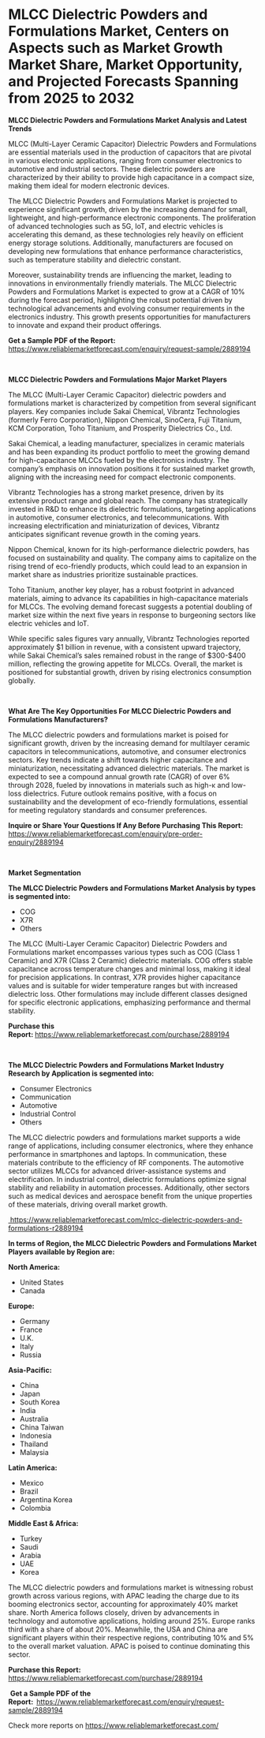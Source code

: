 <p><h1>MLCC Dielectric Powders and Formulations Market, Centers on Aspects such as Market Growth Market Share, Market Opportunity, and Projected Forecasts Spanning from 2025 to 2032</h1></p><p><strong>MLCC Dielectric Powders and Formulations Market Analysis and Latest Trends</strong></p>
<p><p>MLCC (Multi-Layer Ceramic Capacitor) Dielectric Powders and Formulations are essential materials used in the production of capacitors that are pivotal in various electronic applications, ranging from consumer electronics to automotive and industrial sectors. These dielectric powders are characterized by their ability to provide high capacitance in a compact size, making them ideal for modern electronic devices.</p><p>The MLCC Dielectric Powders and Formulations Market is projected to experience significant growth, driven by the increasing demand for small, lightweight, and high-performance electronic components. The proliferation of advanced technologies such as 5G, IoT, and electric vehicles is accelerating this demand, as these technologies rely heavily on efficient energy storage solutions. Additionally, manufacturers are focused on developing new formulations that enhance performance characteristics, such as temperature stability and dielectric constant.</p><p>Moreover, sustainability trends are influencing the market, leading to innovations in environmentally friendly materials. The MLCC Dielectric Powders and Formulations Market is expected to grow at a CAGR of 10% during the forecast period, highlighting the robust potential driven by technological advancements and evolving consumer requirements in the electronics industry. This growth presents opportunities for manufacturers to innovate and expand their product offerings.</p></p>
<p><strong>Get a Sample PDF of the Report:&nbsp;</strong> <a href="https://www.reliablemarketforecast.com/enquiry/request-sample/2889194?utm_campaign=2333&utm_medium=2&utm_source=Github&utm_content=ia&utm_term=14032025&utm_id=mlcc-dielectric-powders-and-formulations">https://www.reliablemarketforecast.com/enquiry/request-sample/2889194</a></p>
<p>&nbsp;</p>
<p><strong>MLCC Dielectric Powders and Formulations Major Market Players</strong></p>
<p><p>The MLCC (Multi-Layer Ceramic Capacitor) dielectric powders and formulations market is characterized by competition from several significant players. Key companies include Sakai Chemical, Vibrantz Technologies (formerly Ferro Corporation), Nippon Chemical, SinoCera, Fuji Titanium, KCM Corporation, Toho Titanium, and Prosperity Dielectrics Co., Ltd.</p><p>Sakai Chemical, a leading manufacturer, specializes in ceramic materials and has been expanding its product portfolio to meet the growing demand for high-capacitance MLCCs fueled by the electronics industry. The company’s emphasis on innovation positions it for sustained market growth, aligning with the increasing need for compact electronic components.</p><p>Vibrantz Technologies has a strong market presence, driven by its extensive product range and global reach. The company has strategically invested in R&D to enhance its dielectric formulations, targeting applications in automotive, consumer electronics, and telecommunications. With increasing electrification and miniaturization of devices, Vibrantz anticipates significant revenue growth in the coming years.</p><p>Nippon Chemical, known for its high-performance dielectric powders, has focused on sustainability and quality. The company aims to capitalize on the rising trend of eco-friendly products, which could lead to an expansion in market share as industries prioritize sustainable practices.</p><p>Toho Titanium, another key player, has a robust footprint in advanced materials, aiming to advance its capabilities in high-capacitance materials for MLCCs. The evolving demand forecast suggests a potential doubling of market size within the next five years in response to burgeoning sectors like electric vehicles and IoT.</p><p>While specific sales figures vary annually, Vibrantz Technologies reported approximately $1 billion in revenue, with a consistent upward trajectory, while Sakai Chemical’s sales remained robust in the range of $300-$400 million, reflecting the growing appetite for MLCCs. Overall, the market is positioned for substantial growth, driven by rising electronics consumption globally.</p></p>
<p>&nbsp;</p>
<p><strong>What Are The Key Opportunities For MLCC Dielectric Powders and Formulations Manufacturers?</strong></p>
<p><p>The MLCC dielectric powders and formulations market is poised for significant growth, driven by the increasing demand for multilayer ceramic capacitors in telecommunications, automotive, and consumer electronics sectors. Key trends indicate a shift towards higher capacitance and miniaturization, necessitating advanced dielectric materials. The market is expected to see a compound annual growth rate (CAGR) of over 6% through 2028, fueled by innovations in materials such as high-κ and low-loss dielectrics. Future outlook remains positive, with a focus on sustainability and the development of eco-friendly formulations, essential for meeting regulatory standards and consumer preferences.</p></p>
<p><strong>Inquire or Share Your Questions If Any Before Purchasing This Report:</strong> <a href="https://www.reliablemarketforecast.com/enquiry/pre-order-enquiry/2889194?utm_campaign=2333&utm_medium=2&utm_source=Github&utm_content=ia&utm_term=14032025&utm_id=mlcc-dielectric-powders-and-formulations">https://www.reliablemarketforecast.com/enquiry/pre-order-enquiry/2889194</a></p>
<p>&nbsp;</p>
<p><strong>Market Segmentation</strong></p>
<p><strong>The MLCC Dielectric Powders and Formulations Market Analysis by types is segmented into:</strong></p>
<p><ul><li>COG</li><li>X7R</li><li>Others</li></ul></p>
<p><p>The MLCC (Multi-Layer Ceramic Capacitor) Dielectric Powders and Formulations market encompasses various types such as COG (Class 1 Ceramic) and X7R (Class 2 Ceramic) dielectric materials. COG offers stable capacitance across temperature changes and minimal loss, making it ideal for precision applications. In contrast, X7R provides higher capacitance values and is suitable for wider temperature ranges but with increased dielectric loss. Other formulations may include different classes designed for specific electronic applications, emphasizing performance and thermal stability.</p></p>
<p><strong>Purchase this Report:&nbsp;</strong><a href="https://www.reliablemarketforecast.com/purchase/2889194?utm_campaign=2333&utm_medium=2&utm_source=Github&utm_content=ia&utm_term=14032025&utm_id=mlcc-dielectric-powders-and-formulations">https://www.reliablemarketforecast.com/purchase/2889194</a></p>
<p>&nbsp;</p>
<p><strong>The MLCC Dielectric Powders and Formulations Market Industry Research by Application is segmented into:</strong></p>
<p><ul><li>Consumer Electronics</li><li>Communication</li><li>Automotive</li><li>Industrial Control</li><li>Others</li></ul></p>
<p><p>The MLCC dielectric powders and formulations market supports a wide range of applications, including consumer electronics, where they enhance performance in smartphones and laptops. In communication, these materials contribute to the efficiency of RF components. The automotive sector utilizes MLCCs for advanced driver-assistance systems and electrification. In industrial control, dielectric formulations optimize signal stability and reliability in automation processes. Additionally, other sectors such as medical devices and aerospace benefit from the unique properties of these materials, driving overall market growth.</p></p>
<p><a href="https://www.reliablemarketforecast.com/mlcc-dielectric-powders-and-formulations-r2889194?utm_campaign=2333&utm_medium=2&utm_source=Github&utm_content=ia&utm_term=14032025&utm_id=mlcc-dielectric-powders-and-formulations">&nbsp;https://www.reliablemarketforecast.com/mlcc-dielectric-powders-and-formulations-r2889194</a></p>
<p><strong>In terms of Region, the MLCC Dielectric Powders and Formulations Market Players available by Region are:</strong></p>
<p>
    <p> <strong> North America: </strong>
        <ul>
            <li>United States</li>
            <li>Canada</li>
        </ul>
        </p> 
    <p> <strong> Europe: </strong>
        <ul>
            <li>Germany</li>
            <li>France</li>
            <li>U.K.</li>
            <li>Italy</li>
            <li>Russia</li>
        </ul>
        </p> 
    <p> <strong> Asia-Pacific: </strong>
        <ul>
            <li>China</li>
            <li>Japan</li>
            <li>South Korea</li>
            <li>India</li>
            <li>Australia</li>
            <li>China Taiwan</li>
            <li>Indonesia</li>
            <li>Thailand</li>
            <li>Malaysia</li>
        </ul>
        </p> 
    <p> <strong> Latin America: </strong>
        <ul>
            <li>Mexico</li>
            <li>Brazil</li>
            <li>Argentina Korea</li>
            <li>Colombia</li>
        </ul>
        </p> 
    <p> <strong> Middle East & Africa: </strong>
        <ul>
            <li>Turkey</li>
            <li>Saudi</li>
            <li>Arabia</li>
            <li>UAE</li>
            <li>Korea</li>
        </ul>
    </p>
    </p>
<p><p>The MLCC dielectric powders and formulations market is witnessing robust growth across various regions, with APAC leading the charge due to its booming electronics sector, accounting for approximately 40% market share. North America follows closely, driven by advancements in technology and automotive applications, holding around 25%. Europe ranks third with a share of about 20%. Meanwhile, the USA and China are significant players within their respective regions, contributing 10% and 5% to the overall market valuation. APAC is poised to continue dominating this sector.</p></p>
<p><strong>Purchase this Report: </strong><a href="https://www.reliablemarketforecast.com/purchase/2889194?utm_campaign=2333&utm_medium=2&utm_source=Github&utm_content=ia&utm_term=14032025&utm_id=mlcc-dielectric-powders-and-formulations">https://www.reliablemarketforecast.com/purchase/2889194</a></p>
<p>&nbsp;<strong>Get a Sample PDF of the Report:&nbsp;&nbsp;</strong><a href="https://www.reliablemarketforecast.com/enquiry/request-sample/2889194?utm_campaign=2333&utm_medium=2&utm_source=Github&utm_content=ia&utm_term=14032025&utm_id=mlcc-dielectric-powders-and-formulations">https://www.reliablemarketforecast.com/enquiry/request-sample/2889194</a></p>
<p><strong></strong></p>
<p>Check more reports on <a href="https://www.reliablemarketforecast.com/?utm_campaign=2333&utm_medium=2&utm_source=Github&utm_content=ia&utm_term=14032025&utm_id=mlcc-dielectric-powders-and-formulations">https://www.reliablemarketforecast.com/</a></p>